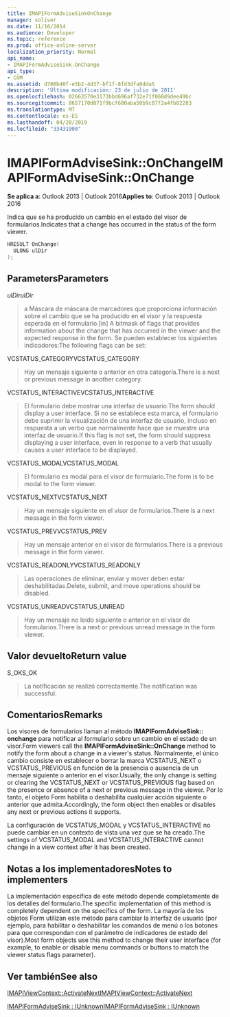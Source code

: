 ```yaml
---
title: IMAPIFormAdviseSinkOnChange
manager: soliver
ms.date: 11/16/2014
ms.audience: Developer
ms.topic: reference
ms.prod: office-online-server
localization_priority: Normal
api_name:
- IMAPIFormAdviseSink.OnChange
api_type:
- COM
ms.assetid: d700b40f-e5b2-4d37-bf1f-8fd3dfa0dda5
description: 'Última modificación: 23 de julio de 2011'
ms.openlocfilehash: 02663570e3173bbd696af732e71f060d9dee49bc
ms.sourcegitcommit: 8657170d071f9bcf680aba50b9c07f2a4fb82283
ms.translationtype: MT
ms.contentlocale: es-ES
ms.lasthandoff: 04/28/2019
ms.locfileid: "33431900"
---
```

# <a name="imapiformadvisesinkonchange"></a><span data-ttu-id="71d9e-103">IMAPIFormAdviseSink::OnChange</span><span class="sxs-lookup"><span data-stu-id="71d9e-103">IMAPIFormAdviseSink::OnChange</span></span>

  
  
<span data-ttu-id="71d9e-104">**Se aplica a**: Outlook 2013 | Outlook 2016</span><span class="sxs-lookup"><span data-stu-id="71d9e-104">**Applies to**: Outlook 2013 | Outlook 2016</span></span> 
  
<span data-ttu-id="71d9e-105">Indica que se ha producido un cambio en el estado del visor de formularios.</span><span class="sxs-lookup"><span data-stu-id="71d9e-105">Indicates that a change has occurred in the status of the form viewer.</span></span> 
  
```cpp
HRESULT OnChange(
  ULONG ulDir
);
```

## <a name="parameters"></a><span data-ttu-id="71d9e-106">Parameters</span><span class="sxs-lookup"><span data-stu-id="71d9e-106">Parameters</span></span>

 <span data-ttu-id="71d9e-107">_ulDir_</span><span class="sxs-lookup"><span data-stu-id="71d9e-107">_ulDir_</span></span>
  
> <span data-ttu-id="71d9e-108">a Máscara de máscara de marcadores que proporciona información sobre el cambio que se ha producido en el visor y la respuesta esperada en el formulario.</span><span class="sxs-lookup"><span data-stu-id="71d9e-108">[in] A bitmask of flags that provides information about the change that has occurred in the viewer and the expected response in the form.</span></span> <span data-ttu-id="71d9e-109">Se pueden establecer los siguientes indicadores:</span><span class="sxs-lookup"><span data-stu-id="71d9e-109">The following flags can be set:</span></span>
    
<span data-ttu-id="71d9e-110">VCSTATUS_CATEGORY</span><span class="sxs-lookup"><span data-stu-id="71d9e-110">VCSTATUS_CATEGORY</span></span> 
  
> <span data-ttu-id="71d9e-111">Hay un mensaje siguiente o anterior en otra categoría.</span><span class="sxs-lookup"><span data-stu-id="71d9e-111">There is a next or previous message in another category.</span></span> 
    
<span data-ttu-id="71d9e-112">VCSTATUS_INTERACTIVE</span><span class="sxs-lookup"><span data-stu-id="71d9e-112">VCSTATUS_INTERACTIVE</span></span> 
  
> <span data-ttu-id="71d9e-113">El formulario debe mostrar una interfaz de usuario.</span><span class="sxs-lookup"><span data-stu-id="71d9e-113">The form should display a user interface.</span></span> <span data-ttu-id="71d9e-114">Si no se establece esta marca, el formulario debe suprimir la visualización de una interfaz de usuario, incluso en respuesta a un verbo que normalmente hace que se muestre una interfaz de usuario.</span><span class="sxs-lookup"><span data-stu-id="71d9e-114">If this flag is not set, the form should suppress displaying a user interface, even in response to a verb that usually causes a user interface to be displayed.</span></span> 
    
<span data-ttu-id="71d9e-115">VCSTATUS_MODAL</span><span class="sxs-lookup"><span data-stu-id="71d9e-115">VCSTATUS_MODAL</span></span> 
  
> <span data-ttu-id="71d9e-116">El formulario es modal para el visor de formulario.</span><span class="sxs-lookup"><span data-stu-id="71d9e-116">The form is to be modal to the form viewer.</span></span> 
    
<span data-ttu-id="71d9e-117">VCSTATUS_NEXT</span><span class="sxs-lookup"><span data-stu-id="71d9e-117">VCSTATUS_NEXT</span></span> 
  
> <span data-ttu-id="71d9e-118">Hay un mensaje siguiente en el visor de formularios.</span><span class="sxs-lookup"><span data-stu-id="71d9e-118">There is a next message in the form viewer.</span></span> 
    
<span data-ttu-id="71d9e-119">VCSTATUS_PREV</span><span class="sxs-lookup"><span data-stu-id="71d9e-119">VCSTATUS_PREV</span></span> 
  
> <span data-ttu-id="71d9e-120">Hay un mensaje anterior en el visor de formularios.</span><span class="sxs-lookup"><span data-stu-id="71d9e-120">There is a previous message in the form viewer.</span></span> 
    
<span data-ttu-id="71d9e-121">VCSTATUS_READONLY</span><span class="sxs-lookup"><span data-stu-id="71d9e-121">VCSTATUS_READONLY</span></span> 
  
> <span data-ttu-id="71d9e-122">Las operaciones de eliminar, enviar y mover deben estar deshabilitadas.</span><span class="sxs-lookup"><span data-stu-id="71d9e-122">Delete, submit, and move operations should be disabled.</span></span> 
    
<span data-ttu-id="71d9e-123">VCSTATUS_UNREAD</span><span class="sxs-lookup"><span data-stu-id="71d9e-123">VCSTATUS_UNREAD</span></span> 
  
> <span data-ttu-id="71d9e-124">Hay un mensaje no leído siguiente o anterior en el visor de formularios.</span><span class="sxs-lookup"><span data-stu-id="71d9e-124">There is a next or previous unread message in the form viewer.</span></span>
    
## <a name="return-value"></a><span data-ttu-id="71d9e-125">Valor devuelto</span><span class="sxs-lookup"><span data-stu-id="71d9e-125">Return value</span></span>

<span data-ttu-id="71d9e-126">S_OK</span><span class="sxs-lookup"><span data-stu-id="71d9e-126">S_OK</span></span> 
  
> <span data-ttu-id="71d9e-127">La notificación se realizó correctamente.</span><span class="sxs-lookup"><span data-stu-id="71d9e-127">The notification was successful.</span></span>
    
## <a name="remarks"></a><span data-ttu-id="71d9e-128">Comentarios</span><span class="sxs-lookup"><span data-stu-id="71d9e-128">Remarks</span></span>

<span data-ttu-id="71d9e-129">Los visores de formularios llaman al método **IMAPIFormAdviseSink:: onchange** para notificar al formulario sobre un cambio en el estado de un visor.</span><span class="sxs-lookup"><span data-stu-id="71d9e-129">Form viewers call the **IMAPIFormAdviseSink::OnChange** method to notify the form about a change in a viewer's status.</span></span> <span data-ttu-id="71d9e-130">Normalmente, el único cambio consiste en establecer o borrar la marca VCSTATUS_NEXT o VCSTATUS_PREVIOUS en función de la presencia o ausencia de un mensaje siguiente o anterior en el visor.</span><span class="sxs-lookup"><span data-stu-id="71d9e-130">Usually, the only change is setting or clearing the VCSTATUS_NEXT or VCSTATUS_PREVIOUS flag based on the presence or absence of a next or previous message in the viewer.</span></span> <span data-ttu-id="71d9e-131">Por lo tanto, el objeto Form habilita o deshabilita cualquier acción siguiente o anterior que admita.</span><span class="sxs-lookup"><span data-stu-id="71d9e-131">Accordingly, the form object then enables or disables any next or previous actions it supports.</span></span> 
  
<span data-ttu-id="71d9e-132">La configuración de VCSTATUS_MODAL y VCSTATUS_INTERACTIVE no puede cambiar en un contexto de vista una vez que se ha creado.</span><span class="sxs-lookup"><span data-stu-id="71d9e-132">The settings of VCSTATUS_MODAL and VCSTATUS_INTERACTIVE cannot change in a view context after it has been created.</span></span>
  
## <a name="notes-to-implementers"></a><span data-ttu-id="71d9e-133">Notas a los implementadores</span><span class="sxs-lookup"><span data-stu-id="71d9e-133">Notes to implementers</span></span>

<span data-ttu-id="71d9e-134">La implementación específica de este método depende completamente de los detalles del formulario.</span><span class="sxs-lookup"><span data-stu-id="71d9e-134">The specific implementation of this method is completely dependent on the specifics of the form.</span></span> <span data-ttu-id="71d9e-135">La mayoría de los objetos Form utilizan este método para cambiar la interfaz de usuario (por ejemplo, para habilitar o deshabilitar los comandos de menú o los botones para que correspondan con el parámetro de indicadores de estado del visor).</span><span class="sxs-lookup"><span data-stu-id="71d9e-135">Most form objects use this method to change their user interface (for example, to enable or disable menu commands or buttons to match the viewer status flags parameter).</span></span>
  
## <a name="see-also"></a><span data-ttu-id="71d9e-136">Ver también</span><span class="sxs-lookup"><span data-stu-id="71d9e-136">See also</span></span>



[<span data-ttu-id="71d9e-137">IMAPIViewContext::ActivateNext</span><span class="sxs-lookup"><span data-stu-id="71d9e-137">IMAPIViewContext::ActivateNext</span></span>](imapiviewcontext-activatenext.md)
  
[<span data-ttu-id="71d9e-138">IMAPIFormAdviseSink : IUnknown</span><span class="sxs-lookup"><span data-stu-id="71d9e-138">IMAPIFormAdviseSink : IUnknown</span></span>](imapiformadvisesinkiunknown.md)

